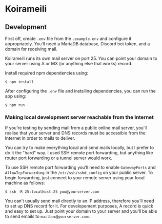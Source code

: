 # Koirameili
 
## Development

First off, create `.env` file from the `.example.env` and configure it appropriately. You'll need a MariaDB database, Discord bot token, and a domain for receiving mail.

Koirameili runs its own mail server on port 25. You can point your domain to your server using A or MX (or anything else that works) record.

Install required npm dependencies using:

```
$ npm install
```

After configuring the `.env` file and installing dependencies, you can run the app using:

```
$ npm run
```

### Making local development server reachable from the Internet

If you're testing by sending mail from a public online mail server, you'll realise that your server and DNS records must be accessible from the Internet in order to mails to deliver. 

You can try to make everything local and send mails locally, but I prefer to do it the "hard" way. I used SSH remote port forwarding, but anything like router port forwarding or a tunnel server would work.

To use SSH remote port forwarding you'll need to enable `GatewayPorts` and `AllowTcpForwarding` in the `/etc/ssh/sshd_config` on your public server. To begin forwarding, just connect to your remote server using your local machine as follows:

```
$ ssh -R 25:localhost:25 you@yourserver.com
```

You can't usually send mail directly to an IP address, therefore you'll need to set up DNS record for it. For developement purposes, A record is quick and easy to set up. Just point your domain to your server and you'll be able to send emails to `mailbox@yourserver.com`.


